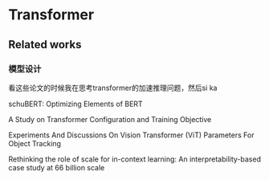 # Transformer



## Related works


### 模型设计

看这些论文的时候我在思考transformer的加速推理问题，然后si ka

schuBERT: Optimizing Elements of BERT

A Study on Transformer Configuration and Training Objective

Experiments And Discussions On Vision Transformer (ViT) Parameters For Object Tracking

Rethinking the role of scale for in-context learning: An interpretability-based case study at 66 billion scale














